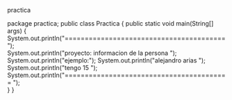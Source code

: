 practica


package practica;
public class Practica {
    public static void main(String[] args) {
        System.out.println("========================================");  
        System.out.println("proyecto: informacion de la persona  "); 
        System.out.println("ejemplo:"); 
        System.out.println("alejandro arias "); 
        System.out.println("tengo 15 "); 
        System.out.println("========================================= ");   
    }
}

